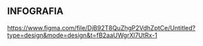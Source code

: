 ## INFOGRAFIA 

https://www.figma.com/file/DjB92T8QuZhgP2VdhZptCe/Untitled?type=design&mode=design&t=fB2aaUWgrXl7UtRx-1 